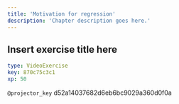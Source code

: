 ```yaml
---
title: 'Motivation for regression'
description: 'Chapter description goes here.'
---
```


## Insert exercise title here

```yaml
type: VideoExercise
key: 870c75c3c1
xp: 50
```

`@projector_key`
d52a14037682d6eb6bc9029a360d0f0a
